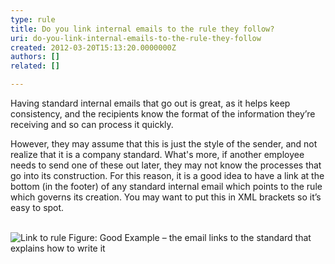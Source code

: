 ```yaml
---
type: rule
title: Do you link internal emails to the rule they follow?
uri: do-you-link-internal-emails-to-the-rule-they-follow
created: 2012-03-20T15:13:20.0000000Z
authors: []
related: []

---
```




<span class='intro'> Having standard internal emails that go out is great, as it helps keep consistency, and the recipients know the format of the information they’re receiving and so can process it quickly.<br> </span>

<p>However, they may assume that this is just the style of the sender, and not realize that it is a company standard. What's more, if another employee needs to send one of these out later, they may not know the processes that go into its construction. For this reason, it is a good idea to have a link at the bottom (in the footer) of any standard internal email which points to the rule which governs its creation. You may want to put this in XML brackets so it’s easy to spot.​​<br><br></p>
<img class="ms-rteCustom-ImageArea" border="0" alt="Link to rule" src="/PublishingImages/link-to-rule.jpg" /> <span class="ms-rteCustom-FigureGood">Figure&#58; Good Example – the email links to the standard that explains how to write it</span>


